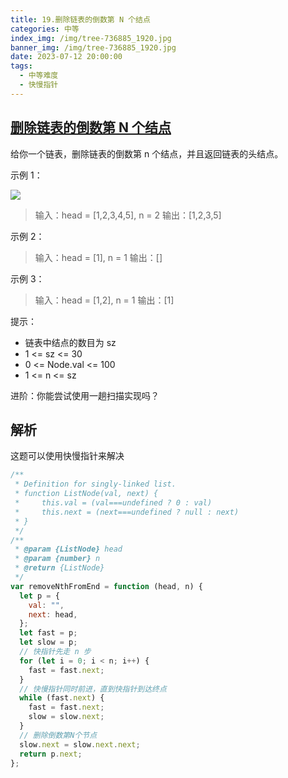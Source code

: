 ```yaml
---
title: 19.删除链表的倒数第 N 个结点
categories: 中等
index_img: /img/tree-736885_1920.jpg
banner_img: /img/tree-736885_1920.jpg
date: 2023-07-12 20:00:00
tags:
  - 中等难度
  - 快慢指针
---
```


## [删除链表的倒数第 N 个结点](https://leetcode.cn/problems/remove-nth-node-from-end-of-list/description/)

给你一个链表，删除链表的倒数第 n 个结点，并且返回链表的头结点。

<!-- more -->

示例 1：

<img src="/img/19/remove_ex1.jpg" />

> 输入：head = [1,2,3,4,5], n = 2
> 输出：[1,2,3,5]

示例 2：

> 输入：head = [1], n = 1
> 输出：[]

示例 3：

> 输入：head = [1,2], n = 1
> 输出：[1]

提示：

- 链表中结点的数目为 sz
- 1 <= sz <= 30
- 0 <= Node.val <= 100
- 1 <= n <= sz

进阶：你能尝试使用一趟扫描实现吗？

## 解析

这题可以使用快慢指针来解决

```javascript
/**
 * Definition for singly-linked list.
 * function ListNode(val, next) {
 *     this.val = (val===undefined ? 0 : val)
 *     this.next = (next===undefined ? null : next)
 * }
 */
/**
 * @param {ListNode} head
 * @param {number} n
 * @return {ListNode}
 */
var removeNthFromEnd = function (head, n) {
  let p = {
    val: "",
    next: head,
  };
  let fast = p;
  let slow = p;
  // 快指针先走 n 步
  for (let i = 0; i < n; i++) {
    fast = fast.next;
  }
  // 快慢指针同时前进，直到快指针到达终点
  while (fast.next) {
    fast = fast.next;
    slow = slow.next;
  }
  // 删除倒数第N个节点
  slow.next = slow.next.next;
  return p.next;
};
```

